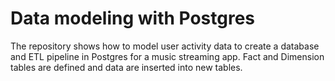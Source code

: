 # Data modeling with Postgres
The repository shows how to model user activity data to create a database and ETL pipeline in Postgres for a music streaming app. Fact and Dimension tables are defined and data are inserted into new tables.
